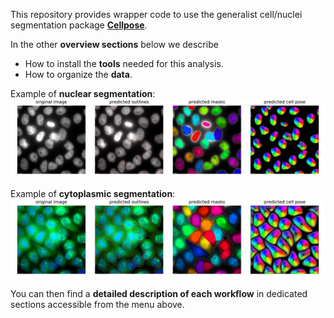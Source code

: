 
This repository provides wrapper code to use the generalist cell/nuclei segmentation package [**Cellpose**](https://github.com/mouseland/cellpose). 

In the other **overview sections** below we describe

* How to install the **tools** needed for this analysis. 
* How to organize the **data**.

Example of **nuclear segmentation**:
![segmentation__nuclei](img/segmentation__nuclei.png)

Example of **cytoplasmic segmentation**:
![segmentation__cells](img/segmentation__cells.png)


You can then find a **detailed description of each workflow** in dedicated sections accessible from the menu above.  

